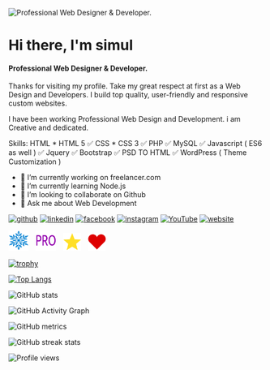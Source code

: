 ![Professional Web Designer & Developer.](https://cdn5.f-cdn.com/ppic/178841582/logo/53199667/Lmv8K/profile_logo_CQJHI_ef3fc41abe17d26aa22b7ea8cd0ecaf0.png)
# Hi there, I'm simul
#### Professional Web Designer & Developer.



Thanks for visiting my profile. Take my great respect at first as a Web Design and Developers. I build top quality, user-friendly and responsive custom websites.

I have been working Professional Web Design and Development. i am Creative and dedicated.

Skills: HTML * HTML 5 ✅ CSS * CSS 3 ✅ PHP ✅ MySQL ✅ Javascript ( ES6 as well ) ✅ Jquery ✅ Bootstrap ✅ PSD TO HTML ✅ WordPress ( Theme Customization )  

- 🔭 I’m currently working on freelancer.com 
- 🌱 I’m currently learning Node.js 
- 👯 I’m looking to collaborate on Github 
- 💬 Ask me about Web Development 


[<img src='https://cdn.jsdelivr.net/npm/simple-icons@3.0.1/icons/github.svg' alt='github' height='40'>](https://github.com/shimulsumon)  [<img src='https://cdn.jsdelivr.net/npm/simple-icons@3.0.1/icons/linkedin.svg' alt='linkedin' height='40'>](https://www.linkedin.com/in/md-simul/)  [<img src='https://cdn.jsdelivr.net/npm/simple-icons@3.0.1/icons/facebook.svg' alt='facebook' height='40'>](https://www.facebook.com/Shimul-Sumon)  [<img src='https://cdn.jsdelivr.net/npm/simple-icons@3.0.1/icons/instagram.svg' alt='instagram' height='40'>](https://www.instagram.com/shimulsumon/)  [<img src='https://cdn.jsdelivr.net/npm/simple-icons@3.0.1/icons/youtube.svg' alt='YouTube' height='40'>](https://www.youtube.com/channel/oxford-motivation)  [<img src='https://cdn.jsdelivr.net/npm/simple-icons@3.0.1/icons/icloud.svg' alt='website' height='40'>](shimulsumon.com)  

<a href='https://archiveprogram.github.com/'><img src='https://raw.githubusercontent.com/acervenky/animated-github-badges/master/assets/acbadge.gif' width='40' height='40'></a> <a href='https://github.com/pricing'><img src='https://raw.githubusercontent.com/acervenky/animated-github-badges/master/assets/pro.gif' width='40' height='40'></a> <a href='https://stars.github.com/'><img src='https://raw.githubusercontent.com/acervenky/animated-github-badges/master/assets/starbadge.gif' width='35' height='35'></a> <a href='https://docs.github.com/en/github/supporting-the-open-source-community-with-github-sponsors'><img src='https://raw.githubusercontent.com/acervenky/animated-github-badges/master/assets/sponsorbadge.gif' width='35' height='35'></a> 

[![trophy](https://github-profile-trophy.vercel.app/?username=shimulsumon)](https://github.com/ryo-ma/github-profile-trophy)

[![Top Langs](https://github-readme-stats.vercel.app/api/top-langs/?username=shimulsumon)](https://github.com/anuraghazra/github-readme-stats)

![GitHub stats](https://github-readme-stats.vercel.app/api?username=shimulsumon&show_icons=true&count_private=true)  

![GitHub Activity Graph](https://activity-graph.herokuapp.com/graph?username=shimulsumon)  

![GitHub metrics](https://metrics.lecoq.io/shimulsumon)  

![GitHub streak stats](https://github-readme-streak-stats.herokuapp.com/?user=shimulsumon)  

![Profile views](https://gpvc.arturio.dev/shimulsumon)  
